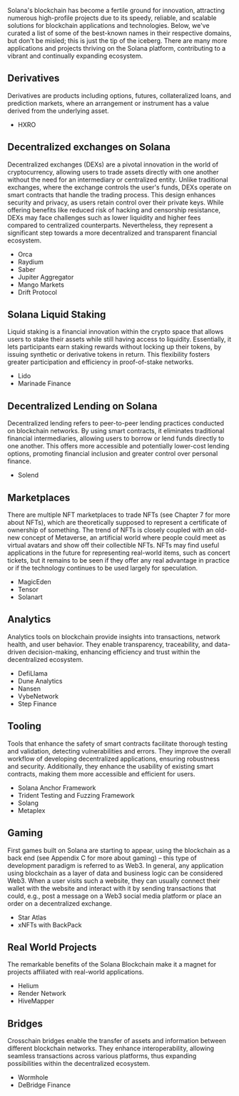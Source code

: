 
Solana's blockchain has become a fertile ground for innovation, attracting numerous high-profile projects due to its speedy, reliable, and scalable solutions for blockchain applications and technologies. Below, we've curated a list of some of the best-known names in their respective domains, but don't be misled; this is just the tip of the iceberg. There are many more applications and projects thriving on the Solana platform, contributing to a vibrant and continually expanding ecosystem.

## Derivatives
Derivatives are products including options, futures, collateralized loans, and prediction markets, where an arrangement or instrument has a value derived from the underlying asset.

- HXRO

## Decentralized exchanges on Solana
Decentralized exchanges (DEXs) are a pivotal innovation in the world of cryptocurrency, allowing users to trade assets directly with one another without the need for an intermediary or centralized entity. Unlike traditional exchanges, where the exchange controls the user's funds, DEXs operate on smart contracts that handle the trading process. This design enhances security and privacy, as users retain control over their private keys. While offering benefits like reduced risk of hacking and censorship resistance, DEXs may face challenges such as lower liquidity and higher fees compared to centralized counterparts. Nevertheless, they represent a significant step towards a more decentralized and transparent financial ecosystem.

- Orca
- Raydium
- Saber
- Jupiter Aggregator
- Mango Markets
- Drift Protocol

## Solana Liquid Staking
Liquid staking is a financial innovation within the crypto space that allows users to stake their assets while still having access to liquidity. Essentially, it lets participants earn staking rewards without locking up their tokens, by issuing synthetic or derivative tokens in return. This flexibility fosters greater participation and efficiency in proof-of-stake networks.

- Lido
- Marinade Finance

## Decentralized Lending on Solana
Decentralized lending refers to peer-to-peer lending practices conducted on blockchain networks. By using smart contracts, it eliminates traditional financial intermediaries, allowing users to borrow or lend funds directly to one another. This offers more accessible and potentially lower-cost lending options, promoting financial inclusion and greater control over personal finance.

- Solend

## Marketplaces
There are multiple NFT marketplaces to trade NFTs (see Chapter 7 for more about NFTs), which are theoretically supposed to represent a certificate of ownership of something.
The trend of NFTs is closely coupled with an old-new concept of Metaverse, an artificial world where people could meet as virtual avatars and show off their collectible NFTs.
NFTs may find useful applications in the future for representing real-world items, such as concert tickets, but it remains to be seen if they offer any real advantage in practice or if the technology continues to be used largely for speculation.

- MagicEden
- Tensor
- Solanart

## Analytics
Analytics tools on blockchain provide insights into transactions, network health, and user behavior. They enable transparency, traceability, and data-driven decision-making, enhancing efficiency and trust within the decentralized ecosystem.

- DefiLlama
- Dune Analytics
- Nansen
- VybeNetwork
- Step Finance

## Tooling
Tools that enhance the safety of smart contracts facilitate thorough testing and validation, detecting vulnerabilities and errors. They improve the overall workflow of developing decentralized applications, ensuring robustness and security. Additionally, they enhance the usability of existing smart contracts, making them more accessible and efficient for users.

- Solana Anchor Framework
- Trident Testing and Fuzzing Framework
- Solang
- Metaplex

## Gaming
First games built on Solana are starting to appear, using the blockchain as a back end (see Appendix C for more about gaming) – this type of development paradigm is referred to as Web3. In general, any application using blockchain as a layer of data and business logic can be considered Web3.
When a user visits such a website, they can usually connect their wallet with the website and interact with it by sending transactions that could, e.g., post a message on a Web3 social media platform or place an order on a decentralized exchange.

- Star Atlas
- xNFTs with BackPack

## Real World Projects
The remarkable benefits of the Solana Blockchain make it a magnet for projects affiliated with real-world applications.

- Helium
- Render Network
- HiveMapper

## Bridges
Crosschain bridges enable the transfer of assets and information between different blockchain networks. They enhance interoperability, allowing seamless transactions across various platforms, thus expanding possibilities within the decentralized ecosystem.

- Wormhole
- DeBridge Finance
